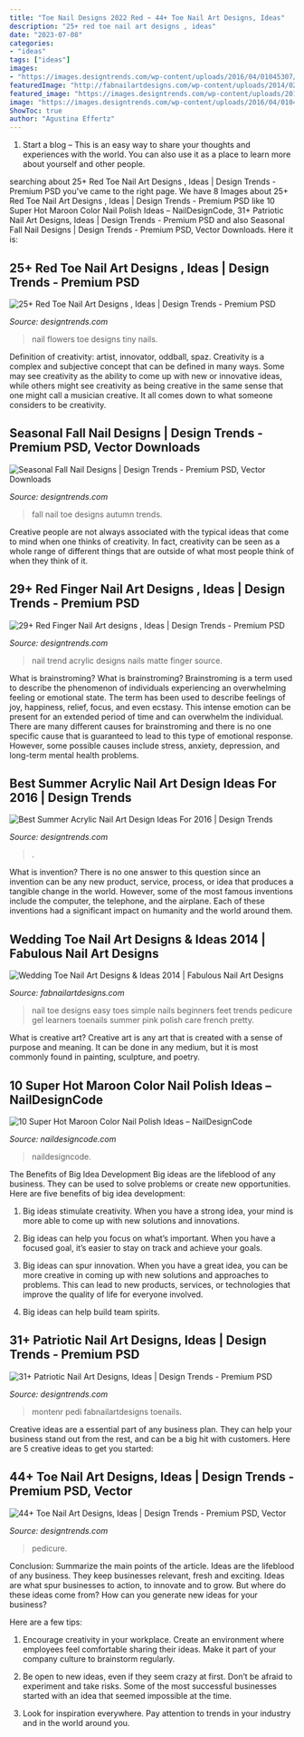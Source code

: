 ```yaml
---
title: "Toe Nail Designs 2022 Red ~ 44+ Toe Nail Art Designs, Ideas"
description: "25+ red toe nail art designs , ideas"
date: "2023-07-08"
categories:
- "ideas"
tags: ["ideas"]
images:
- "https://images.designtrends.com/wp-content/uploads/2016/04/01045307/Flower-and-Trees-Summer-Nail-Art.jpg"
featuredImage: "http://fabnailartdesigns.com/wp-content/uploads/2014/02/Wedding-Toe-Nail-Art-Designs-Ideas-2014-6.jpg"
featured_image: "https://images.designtrends.com/wp-content/uploads/2015/10/06070114/Fall-Toe-Nail-Designs.jpg"
image: "https://images.designtrends.com/wp-content/uploads/2016/04/01045307/Flower-and-Trees-Summer-Nail-Art.jpg"
ShowToc: true
author: "Agustina Effertz"
---
```



1. Start a blog – This is an easy way to share your thoughts and experiences with the world. You can also use it as a place to learn more about yourself and other people.

	

		
searching about 25+ Red Toe Nail Art Designs , Ideas | Design Trends - Premium PSD you've came to the right page. We have 8 Images about 25+ Red Toe Nail Art Designs , Ideas | Design Trends - Premium PSD like 10 Super Hot Maroon Color Nail Polish Ideas – NailDesignCode, 31+ Patriotic Nail Art Designs, Ideas | Design Trends - Premium PSD and also Seasonal Fall Nail Designs | Design Trends - Premium PSD, Vector Downloads. Here it is:
		
    
## 25+ Red Toe Nail Art Designs , Ideas | Design Trends - Premium PSD

<img loading=lazy src="https://images.designtrends.com/wp-content/uploads/2016/04/05065928/Tiny-White-Flowers-Design-Red-Nail-Art.jpg" onerror="this.onerror=null;this.src='https://tse3.mm.bing.net/th?id=OIP.xWZLryuQJK9aR781o8THsgHaHa&amp;pid=15.1';" alt="25+ Red Toe Nail Art Designs , Ideas | Design Trends - Premium PSD">

_Source: designtrends.com_

>nail flowers toe designs tiny nails. 

	

Definition of creativity: artist, innovator, oddball, spaz.
Creativity is a complex and subjective concept that can be defined in many ways. Some may see creativity as the ability to come up with new or innovative ideas, while others might see creativity as being creative in the same sense that one might call a musician creative. It all comes down to what someone considers to be creativity.

    
## Seasonal Fall Nail Designs | Design Trends - Premium PSD, Vector Downloads

<img loading=lazy src="https://images.designtrends.com/wp-content/uploads/2015/10/06070114/Fall-Toe-Nail-Designs.jpg" onerror="this.onerror=null;this.src='https://tse4.mm.bing.net/th?id=OIP.pKIc9Yh2pqADweVmnvBA5QHaFj&amp;pid=15.1';" alt="Seasonal Fall Nail Designs | Design Trends - Premium PSD, Vector Downloads">

_Source: designtrends.com_

>fall nail toe designs autumn trends. 

	

Creative people are not always associated with the typical ideas that come to mind when one thinks of creativity. In fact, creativity can be seen as a whole range of different things that are outside of what most people think of when they think of it.

    
## 29+ Red Finger Nail Art Designs , Ideas | Design Trends - Premium PSD

<img loading=lazy src="https://images.designtrends.com/wp-content/uploads/2016/04/05090812/Red-And-Black-Nail-Art-Trend.jpg" onerror="this.onerror=null;this.src='https://tse3.mm.bing.net/th?id=OIP._ivO3Ng57lXb1eo7fFZ-MQHaHa&amp;pid=15.1';" alt="29+ Red Finger Nail Art designs , Ideas | Design Trends - Premium PSD">

_Source: designtrends.com_

>nail trend acrylic designs nails matte finger source. 

	

What is brainstroming?
What is brainstroming? Brainstroming is a term used to describe the phenomenon of individuals experiencing an overwhelming feeling or emotional state. The term has been used to describe feelings of joy, happiness, relief, focus, and even ecstasy. This intense emotion can be present for an extended period of time and can overwhelm the individual. There are many different causes for brainstroming and there is no one specific cause that is guaranteed to lead to this type of emotional response. However, some possible causes include stress, anxiety, depression, and long-term mental health problems.

    
## Best Summer Acrylic Nail Art Design Ideas For 2016 | Design Trends

<img loading=lazy src="https://images.designtrends.com/wp-content/uploads/2016/04/01045307/Flower-and-Trees-Summer-Nail-Art.jpg" onerror="this.onerror=null;this.src='https://tse2.mm.bing.net/th?id=OIP.bitlHyQb5_GS73R2CnX7AwHaF3&amp;pid=15.1';" alt="Best Summer Acrylic Nail Art Design Ideas For 2016 | Design Trends">

_Source: designtrends.com_

>. 

	

What is invention?
There is no one answer to this question since an invention can be any new product, service, process, or idea that produces a tangible change in the world. However, some of the most famous inventions include the computer, the telephone, and the airplane. Each of these inventions had a significant impact on humanity and the world around them.

    
## Wedding Toe Nail Art Designs &amp; Ideas 2014 | Fabulous Nail Art Designs

<img loading=lazy src="http://fabnailartdesigns.com/wp-content/uploads/2014/02/Wedding-Toe-Nail-Art-Designs-Ideas-2014-6.jpg" onerror="this.onerror=null;this.src='https://tse3.mm.bing.net/th?id=OIP.wplm6AGx0Z8kl34wm5BJnAHaJ6&amp;pid=15.1';" alt="Wedding Toe Nail Art Designs &amp; Ideas 2014 | Fabulous Nail Art Designs">

_Source: fabnailartdesigns.com_

>nail toe designs easy toes simple nails beginners feet trends pedicure gel learners toenails summer pink polish care french pretty. 

	

What is creative art?
Creative art is any art that is created with a sense of purpose and meaning. It can be done in any medium, but it is most commonly found in painting, sculpture, and poetry.

    
## 10 Super Hot Maroon Color Nail Polish Ideas – NailDesignCode

<img loading=lazy src="https://naildesigncode.com/wp-content/uploads/2017/09/7-3-1024x768.jpg" onerror="this.onerror=null;this.src='https://tse3.mm.bing.net/th?id=OIP.Ciuiu1qKHqLG8z9EKnyoBAHaFj&amp;pid=15.1';" alt="10 Super Hot Maroon Color Nail Polish Ideas – NailDesignCode">

_Source: naildesigncode.com_

>naildesigncode. 

	

The Benefits of Big Idea Development
Big ideas are the lifeblood of any business. They can be used to solve problems or create new opportunities. Here are five benefits of big idea development:
1. Big ideas stimulate creativity. When you have a strong idea, your mind is more able to come up with new solutions and innovations.

2. Big ideas can help you focus on what’s important. When you have a focused goal, it’s easier to stay on track and achieve your goals.

3. Big ideas can spur innovation. When you have a great idea, you can be more creative in coming up with new solutions and approaches to problems. This can lead to new products, services, or technologies that improve the quality of life for everyone involved.

4. Big ideas can help build team spirits.

    
## 31+ Patriotic Nail Art Designs, Ideas | Design Trends - Premium PSD

<img loading=lazy src="https://images.designtrends.com/wp-content/uploads/2016/02/22061845/Gel-and-Glitter-Nail-Design.jpg" onerror="this.onerror=null;this.src='https://tse2.mm.bing.net/th?id=OIP.hTRI5iXnY6o7ObPcGWMkvgHaH8&amp;pid=15.1';" alt="31+ Patriotic Nail Art Designs, Ideas | Design Trends - Premium PSD">

_Source: designtrends.com_

>montenr pedi fabnailartdesigns toenails. 

	

Creative ideas are a essential part of any business plan. They can help your business stand out from the rest, and can be a big hit with customers. Here are 5 creative ideas to get you started:

    
## 44+ Toe Nail Art Designs, Ideas | Design Trends - Premium PSD, Vector

<img loading=lazy src="https://images.designtrends.com/wp-content/uploads/2016/10/19165505/hawaiian-flower-toe-nail-design.jpg" onerror="this.onerror=null;this.src='https://tse4.mm.bing.net/th?id=OIP.J65d0KUZOL1_GUH9u1J6JQHaHa&amp;pid=15.1';" alt="44+ Toe Nail Art Designs, Ideas | Design Trends - Premium PSD, Vector">

_Source: designtrends.com_

>pedicure. 

	

Conclusion: Summarize the main points of the article.
Ideas are the lifeblood of any business. They keep businesses relevant, fresh and exciting. Ideas are what spur businesses to action, to innovate and to grow.
But where do these ideas come from? How can you generate new ideas for your business?

Here are a few tips:

1. Encourage creativity in your workplace. Create an environment where employees feel comfortable sharing their ideas. Make it part of your company culture to brainstorm regularly.

2. Be open to new ideas, even if they seem crazy at first. Don’t be afraid to experiment and take risks. Some of the most successful businesses started with an idea that seemed impossible at the time.

3. Look for inspiration everywhere. Pay attention to trends in your industry and in the world around you.

